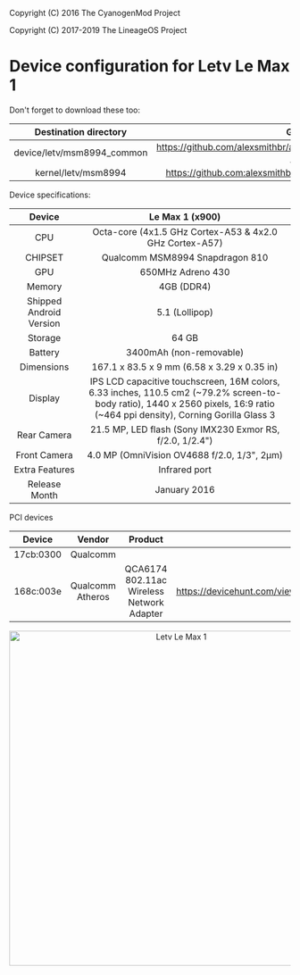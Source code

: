 Copyright (C) 2016 The CyanogenMod Project

Copyright (C) 2017-2019 The LineageOS Project

Device configuration for Letv Le Max 1
=====================================

Don't forget to download these too:

| Destination directory      | Git source                                                                |
|:--------------------------:|:-------------------------------------------------------------------------:|
| device/letv/msm8994_common | https://github.com/alexsmithbr/android_lineage_device_letv_msm8994-common |
| kernel/letv/msm8994        | https://github.com:alexsmithbr/android_omni_kernel_letv_msm8994           |

Device specifications:

| Device                  | Le Max 1 (x900)                                                      |
|:-----------------------:|:--------------------------------------------------------------------:|
| CPU                     | Octa-core (4x1.5 GHz Cortex-A53 & 4x2.0 GHz Cortex-A57)              |
| CHIPSET                 | Qualcomm MSM8994 Snapdragon 810                                      |
| GPU                     | 650MHz Adreno 430                                                    |
| Memory                  | 4GB (DDR4)                                                           |
| Shipped Android Version | 5.1 (Lollipop)                                                       |
| Storage                 | 64 GB                                                                |
| Battery                 | 3400mAh (non-removable)                                              |
| Dimensions              | 167.1 x 83.5 x 9 mm (6.58 x 3.29 x 0.35 in)                          |
| Display                 | IPS LCD capacitive touchscreen, 16M colors, 6.33 inches, 110.5 cm2 (~79.2% screen-to-body ratio), 1440 x 2560 pixels, 16:9 ratio (~464 ppi density), Corning Gorilla Glass 3                             |
| Rear Camera             | 21.5 MP, LED flash (Sony IMX230 Exmor RS, f/2.0, 1/2.4")             |
| Front Camera            | 4.0 MP (OmniVision OV4688 f/2.0, 1/3", 2µm)                          |
| Extra Features          | Infrared port                                                        |
| Release Month           | January 2016                                                         |

PCI devices

| Device     | Vendor            | Product                                   | Reference                                                    |
|:----------:|:-----------------:|:-----------------------------------------:|:------------------------------------------------------------:|
| 17cb:0300  | Qualcomm          |                                           |                                                              |
| 168c:003e  | Qualcomm Atheros  | QCA6174 802.11ac Wireless Network Adapter | https://devicehunt.com/view/type/pci/vendor/168C/device/003E |



<p align="center">
<img height="600" src="https://fdn2.gsmarena.com/vv/pics/leeco/letv-le-max-1.jpg" title="Letv Le Max 1"/>
</p>
